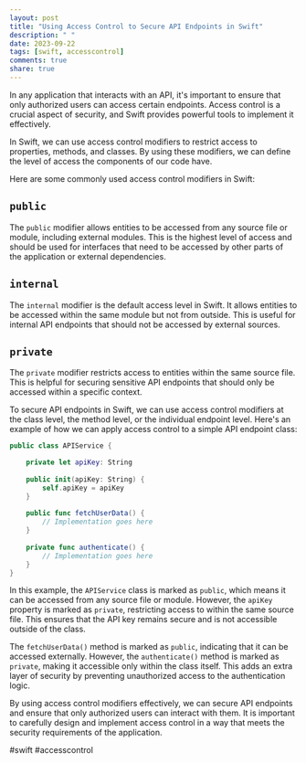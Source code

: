 ```yaml
---
layout: post
title: "Using Access Control to Secure API Endpoints in Swift"
description: " "
date: 2023-09-22
tags: [swift, accesscontrol]
comments: true
share: true
---
```


In any application that interacts with an API, it's important to ensure that only authorized users can access certain endpoints. Access control is a crucial aspect of security, and Swift provides powerful tools to implement it effectively.

In Swift, we can use access control modifiers to restrict access to properties, methods, and classes. By using these modifiers, we can define the level of access the components of our code have.

Here are some commonly used access control modifiers in Swift:

## `public`
The `public` modifier allows entities to be accessed from any source file or module, including external modules. This is the highest level of access and should be used for interfaces that need to be accessed by other parts of the application or external dependencies.

## `internal`
The `internal` modifier is the default access level in Swift. It allows entities to be accessed within the same module but not from outside. This is useful for internal API endpoints that should not be accessed by external sources.

## `private`
The `private` modifier restricts access to entities within the same source file. This is helpful for securing sensitive API endpoints that should only be accessed within a specific context.

To secure API endpoints in Swift, we can use access control modifiers at the class level, the method level, or the individual endpoint level. Here's an example of how we can apply access control to a simple API endpoint class:

```swift
public class APIService {

    private let apiKey: String
    
    public init(apiKey: String) {
        self.apiKey = apiKey
    }
    
    public func fetchUserData() {
        // Implementation goes here
    }
    
    private func authenticate() {
        // Implementation goes here
    }
}
```

In this example, the `APIService` class is marked as `public`, which means it can be accessed from any source file or module. However, the `apiKey` property is marked as `private`, restricting access to within the same source file. This ensures that the API key remains secure and is not accessible outside of the class.

The `fetchUserData()` method is marked as `public`, indicating that it can be accessed externally. However, the `authenticate()` method is marked as `private`, making it accessible only within the class itself. This adds an extra layer of security by preventing unauthorized access to the authentication logic.

By using access control modifiers effectively, we can secure API endpoints and ensure that only authorized users can interact with them. It is important to carefully design and implement access control in a way that meets the security requirements of the application.

#swift #accesscontrol